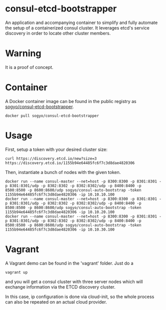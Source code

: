 # consul-etcd-bootstrapper
An application and accompanying container to simplify and fully automate the setup of a containerized consul cluster. It leverages etcd's service discovery in order to locate other cluster members. 

# Warning
It is a proof of concept.

# Container
A Docker container image can be found in the public registry as [sogyo/consul-etcd-bootstrapper](https://registry.hub.docker.com/u/consul-etcd-bootstrapper/).
```
docker pull sogyo/consul-etcd-bootstrapper
```

# Usage
First, setup a token with your desired cluster size:

```
curl https://discovery.etcd.io/new?size=3
https://discovery.etcd.io/1155b94e64485fc6f7c3d8dae4820306
```

Then, instantiate a bunch of nodes with the given token.
```
docker run --name consul-master --net=host -p 8300:8300 -p 8301:8301 -p 8301:8301/udp -p 8302:8302 -p 8302:8302/udp -p 8400:8400 -p 8500:8500 -p 8600:8600/udp sogyo/consul-auto-bootstrap -token 1155b94e64485fc6f7c3d8dae4820306 -ip 10.10.10.100
docker run --name consul-master --net=host -p 8300:8300 -p 8301:8301 -p 8301:8301/udp -p 8302:8302 -p 8302:8302/udp -p 8400:8400 -p 8500:8500 -p 8600:8600/udp sogyo/consul-auto-bootstrap -token 1155b94e64485fc6f7c3d8dae4820306 -ip 10.10.20.100
docker run --name consul-master --net=host -p 8300:8300 -p 8301:8301 -p 8301:8301/udp -p 8302:8302 -p 8302:8302/udp -p 8400:8400 -p 8500:8500 -p 8600:8600/udp sogyo/consul-auto-bootstrap -token 1155b94e64485fc6f7c3d8dae4820306 -ip 10.10.30.100
```

# Vagrant
A Vagrant demo can be found in the 'vagrant' folder. Just do a 

```vagrant up``` 

and you will get a consul cluster with three server nodes which will exchange information via the ETCD discovery cluster.

In this case, ip configuration is done via cloud-init, so the whole process can also be repeated on an actual cloud provider.
